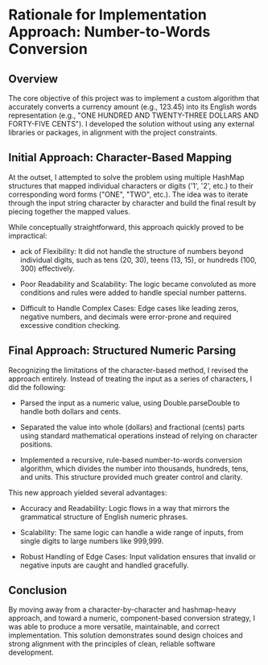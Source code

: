 # Rationale for Implementation Approach: Number-to-Words Conversion

## Overview  
The core objective of this project was to implement a custom algorithm that accurately converts a currency amount (e.g., 123.45) into its English words representation (e.g., "ONE HUNDRED AND TWENTY-THREE DOLLARS AND FORTY-FIVE CENTS"). I developed the solution without using any external libraries or packages, in alignment with the project constraints.

## Initial Approach: Character-Based Mapping
At the outset, I attempted to solve the problem using multiple HashMap structures that mapped individual characters or digits ('1', '2', etc.) to their corresponding word forms ("ONE", "TWO", etc.). The idea was to iterate through the input string character by character and build the final result by piecing together the mapped values.

While conceptually straightforward, this approach quickly proved to be impractical:

* ack of Flexibility: It did not handle the structure of numbers beyond individual digits, such as tens (20, 30), teens (13, 15), or hundreds (100, 300) effectively.

* Poor Readability and Scalability: The logic became convoluted as more conditions and rules were added to handle special number patterns.

* Difficult to Handle Complex Cases: Edge cases like leading zeros, negative numbers, and decimals were error-prone and required excessive condition checking.

## Final Approach: Structured Numeric Parsing
Recognizing the limitations of the character-based method, I revised the approach entirely. Instead of treating the input as a series of characters, I did the following:

* Parsed the input as a numeric value, using Double.parseDouble to handle both dollars and cents.

* Separated the value into whole (dollars) and fractional (cents) parts using standard mathematical operations instead of relying on character positions.

* Implemented a recursive, rule-based number-to-words conversion algorithm, which divides the number into thousands, hundreds, tens, and units. This structure provided much greater control and clarity.

This new approach yielded several advantages:

* Accuracy and Readability: Logic flows in a way that mirrors the grammatical structure of English numeric phrases.

* Scalability: The same logic can handle a wide range of inputs, from single digits to large numbers like 999,999.

* Robust Handling of Edge Cases: Input validation ensures that invalid or negative inputs are caught and handled gracefully.

## Conclusion
By moving away from a character-by-character and hashmap-heavy approach, and toward a numeric, component-based conversion strategy, I was able to produce a more versatile, maintainable, and correct implementation. This solution demonstrates sound design choices and strong alignment with the principles of clean, reliable software development.

